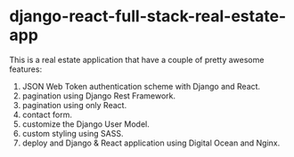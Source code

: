 # django-react-full-stack-real-estate-app

This is a real estate application that have a couple of pretty awesome features:
1. JSON Web Token authentication scheme with Django and React.
2. pagination using Django Rest Framework.
3. pagination using only React.
4. contact form.
5. customize the Django User Model.
6. custom styling using SASS.
7. deploy and Django & React application using Digital Ocean and Nginx.

